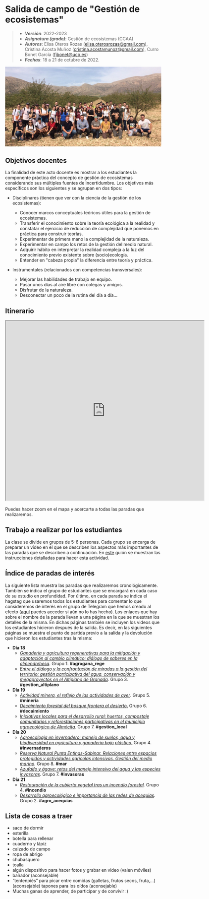 # Salida de campo de "Gestión de ecosistemas"


> + **_Versión_**: 2022-2023
> + **_Asignatura (grado)_**: Gestión de ecosistemas (CCAA)
> + **_Autores_**: Elisa Oteros Rozas (elisa.oterosrozas@gmail.com), Cristina Acosta Muñoz (cristina.acostamunoz@gmail.com), Curro Bonet García (fjbonet@uco.es)
> + **_Fechas_**: 18 a 21 de octubre de 2022.

![portada](https://github.com/aprendiendo-cosas/C_campo_gr_al_gesteco/blob/2022-2023/images/portada.jpeg?raw=true)


## Objetivos docentes
La finalidad de este acto docente es mostrar a los estudiantes la componente práctica del concepto de gestión de ecosistemas considerando sus múltiples fuentes de incertidumbre. Los objetivos más específicos son los siguientes y se agrupan en dos tipos:
+ Disciplinares (tienen que ver con la ciencia de la gestión de los ecosistemas):
  + Conocer marcos conceptuales teóricos útiles para la gestión de ecosistemas.
  + Transferir el conocimiento sobre la teoría ecológica a la realidad y constatar el ejercicio de reducción de complejidad que ponemos en práctica para construir teorías.
  + Experimentar de primera mano la complejidad de la naturaleza.
  + Experimentar en campo los retos de la gestión del medio natural.
  + Adquirir hábito en interpretar la realidad compleja a la luz del conocimiento previo existente sobre (socio)ecología. 
  + Entender en "cabeza propia" la diferencia entre teoría y práctica.

+ Instrumentales (relacionados con competencias transversales):

  + Mejorar las habilidades de trabajo en equipo.
  + Pasar unos días al aire libre con colegas y amigos.
  + Disfrutar de la naturaleza.
  + Desconectar un poco de la rutina del día a día...

  

## Itinerario 

<iframe src="https://www.google.com/maps/d/embed?mid=1fyhYE_bcZNpKxWclEh3UtXIFrRzNGR4&hl=es&ehbc=2E312F" width="640" height="580"></iframe>

Puedes hacer zoom en el mapa y acercarte a todas las paradas que realizaremos.



## Trabajo a realizar por los estudiantes

La clase se divide en grupos de 5-6 personas. Cada grupo se encarga de preparar un vídeo en el que se describen los aspectos más importantes de las paradas que se describen a continuación. En [este](https://rawcdn.githack.com/aprendiendo-cosas/A_video_gesteco/2022_2023/guion_video_gesteco.html) guión se muestran las instrucciones detalladas para hacer esta actividad. 



 ## Índice de paradas de interés

La siguiente lista muestra las paradas que realizaremos cronológicamente. También se indica el grupo de estudiantes que se encargará en cada caso de su estudio en profundidad. Por último, en cada parada se indica el hagstag que usaremos todos los estudiantes para comentar lo que consideremos de interés en el grupo de Telegram que hemos creado al efecto ([aquí](https://t.me/+DPJmAHdPcDZlZGNk) puedes acceder si aún no lo has hecho). Los enlaces que hay sobre el nombre de la parada llevan a una página en la que se muestran los detalles de la misma. En dichas páginas también se incluyen los videos que los estudiantes hicieron después de la salida. Es decir, en las siguientes páginas se muestra el punto de partida previo a la salida y la devolución que hicieron los estudiantes tras la misma:

+ **Día 18**
  + *[Ganadería y agricultura regenerativas para la mitigación y adaptación al cambio climático: diálogo de saberes en la almendrehesa](https://rawcdn.githack.com/aprendiendo-cosas/C_agrogana_regen_gesteco/2022_2023/guion_agrogana_rege_gesteco.html)*. Grupo 1. **#agrogana_rege**
  + *[Entre el diálogo y la confrontación de miradas a la gestión del territorio: gestión participativa del agua, conservación y megaproyectos en el Altiplano de Granada](https://rawcdn.githack.com/aprendiendo-cosas/C_gestion_altiplano_gesteco/2022_2023/guion_gestion_altiplano_gesteco.html)*. Grupo 3. **#gestion_altiplano**
+ **Día 19**
  + *[Actividad minera, el reflejo de las actividades de ayer](https://rawcdn.githack.com/aprendiendo-cosas/C_mineria_gesteco/2022_2023/guion_mineria_gesteco.html)*. Grupo 5. **#mineria**
  + [*Decaimiento forestal del bosque frontera al desierto*.](https://rawcdn.githack.com/aprendiendo-cosas/C_decaimiento_gesteco/2022_2023/guion_decaimiento_gesteco.html) Grupo 6. **#decaimiento**
  + *[Iniciativas locales para el desarrollo rural: huertos, compostaje comunitarios y reforestaciones participativas en el municipio agroecológico de Almócita](https://rawcdn.githack.com/aprendiendo-cosas/C_geslocal_gesteco/2022_2023/guion_gestion_local_gesteco.html)*. Grupo 7. **#gestion_local**
+ **Día 20**
  + [*Agroecología en invernadero: manejo de suelos, agua y biodiversidad en agricultura y ganadería bajo plástico*.](https://raw.githack.com/aprendiendo-cosas/C_invernaderos_gesteco/2022_2023/guion_invernaderos_gesteco.html) Grupo 4. **#invernaderos**
  + *[Reserva Natural Punta Entinas-Sabinar. Relaciones entre espacios protegidos y actividades agrícolas intensivas. Gestión del medio marino](https://rawcdn.githack.com/aprendiendo-cosas/C_mar_gesteco/2022_2023/guion_mar_gesteco.html).* Grupo 8. **#mar**
  + *[Azufaifo y ágave: retos del manejo intensivo del agua y las especies invasoras](https://rawcdn.githack.com/aprendiendo-cosas/C_azufaifo_gesteco/2022_2023/guion_invasoras.html)*. Grupo 7. **#invasoras**
+ **Día 21**
  + *[Restauración de la cubierta vegetal tras un incendio forestal](https://rawcdn.githack.com/aprendiendo-cosas/C_incendio_gesteco/2022_2023/guion_incendio_gesteco.html).* Grupo 4. **#incendio**
  + *[Desarrollo agroecológico e importancia de las redes de acequias](https://rawcdn.githack.com/aprendiendo-cosas/C_agro_acequias_gesteco/2022_2023/guion_agro_acequias_gesteco.html).* Grupo 2. **#agro_acequias**



## Lista de cosas a traer

- saco de dormir
- esterilla
- botella para rellenar
- cuaderno y lápiz
- calzado de campo
- ropa de abrigo
- chubasquero
- toalla
- algún dispositivo para hacer fotos y grabar en video (valen móviles)
- bañador (aconsejable)
- “tentenpiés” para picar entre comidas (galletas, frutos secos, fruta,...) (aconsejable)
   tapones para los oídos (aconsejable)
- Muchas ganas de aprender, de participar y de convivir :)

